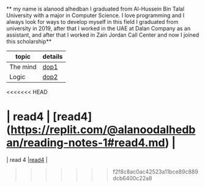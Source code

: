 ** my name is alanood alhedban I graduated from Al-Hussein Bin Talal University with a major in Computer Science. 
I love programming and I always look for ways to develop myself in this field
I graduated from university in 2019, after that I worked in the UAE at Dalan Company as an assistant, and after that I worked in Zain Jordan Call Center and now I joined this scholarship**


|topic|details |
| --- | ----------- |
| The mind|[dop1](https://alanoodalhedban.github.io/reading-notes/dop1)  |
|  Logic  |[dop2](https://alanoodalhedban.github.io/reading-notes/dop2)  |
<<<<<<< HEAD

| read4    | [read4]   (https://replit.com/@alanoodalhedban/reading-notes-1#read4.md)    | 
=======
|  read 4 |[read4](https://alanoodalhedban.github.io/reading-notes/read4) |  
>>>>>>> f2f8c8ac0ac42523a11bce89c889dcb6400c22a8
